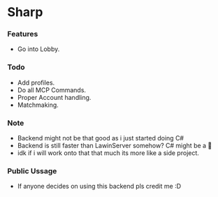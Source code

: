 # Sharp

### Features

- Go into Lobby.


### Todo
- Add profiles.
- Do all MCP Commands.
- Proper Account handling.
- Matchmaking.

### Note
- Backend might not be that good as i just started doing C#
- Backend is still faster than LawinServer somehow? C# might be a 🐐
- idk if i will work onto that that much its more like a side project.

### Public Ussage
- If anyone decides on using this backend pls credit me :D

